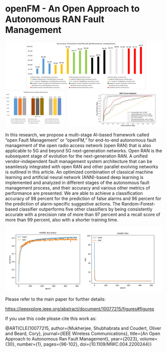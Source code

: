 # openFM - An Open Approach to Autonomous RAN Fault Management

![alt text](https://github.com/shubha07m/openFM/blob/main/part1_results.png)

In this research, we propose a multi-stage AI-based framework called “open Fault Management” or “openFM,” for end-to-end autonomous fault management of the open radio access network (open RAN) that is also applicable to 5G and beyond 5G next-generation networks. Open RAN is the subsequent stage of evolution for the next-generation RAN. A unified vendor-independent fault management system architecture that can be seamlessly integrated with open RAN and other parallel evolving networks is outlined in this article. An optimized combination of classical machine learning and artificial neural network (ANN)-based deep learning is implemented and analyzed in different stages of the autonomous fault management process, and their accuracy and various other metrics of performance are presented. We are able to achieve a classification accuracy of 98 percent for the prediction of false alarms and 96 percent for the prediction of alarm-specific suggestive actions. The Random-Forest-based classifier outperforms five other classifiers by being consistently accurate with a precision rate of more than 97 percent and a recall score of more than 99 percent, also with a shorter training time.

![alt text](https://github.com/shubha07m/openFM/blob/main/deepDL.png)

Please refer to the main paper for further details:

https://ieeexplore.ieee.org/abstract/document/10077215/figures#figures

If you use this code please cite this work as:

@ARTICLE{10077215,
  author={Mukherjee, Shubhabrata and Coudert, Oliver and Beard, Cory},
  journal={IEEE Wireless Communications}, 
  title={An Open Approach to Autonomous Ran Fault Management}, 
  year={2023},
  volume={30},
  number={1},
  pages={96-102},
  doi={10.1109/MWC.004.2200244}}
